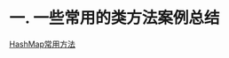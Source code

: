 
# 一. 一些常用的类方法案例总结
[HashMap常用方法](src/main/java/com/zjut/study/others/frequently/HashMapClient.java)
